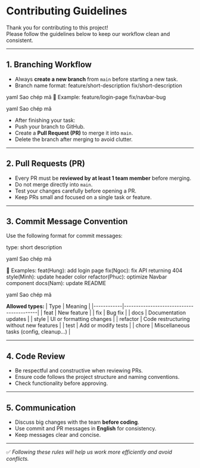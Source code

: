 # Contributing Guidelines

Thank you for contributing to this project!  
Please follow the guidelines below to keep our workflow clean and consistent.

---

## 1. Branching Workflow
- Always **create a new branch** from `main` before starting a new task.
- Branch name format:
feature/short-description
fix/short-description

yaml
Sao chép mã
📌 Example:
feature/login-page
fix/navbar-bug

yaml
Sao chép mã

- After finishing your task:
- Push your branch to GitHub.
- Create a **Pull Request (PR)** to merge it into `main`.
- Delete the branch after merging to avoid clutter.

---

## 2. Pull Requests (PR)
- Every PR must be **reviewed by at least 1 team member** before merging.
- Do not merge directly into `main`.
- Test your changes carefully before opening a PR.
- Keep PRs small and focused on a single task or feature.

---

## 3. Commit Message Convention
Use the following format for commit messages:

type: short description

yaml
Sao chép mã

📌 Examples:
feat(Hung): add login page
fix(Ngoc): fix API returning 404
style(Minh): update header color
refactor(Phuc): optimize Navbar component
docs(Nam): update README

yaml
Sao chép mã

**Allowed types:**
| Type       | Meaning                                |
|------------|------------------------------------------|
| feat       | New feature                             |
| fix        | Bug fix                                 |
| docs       | Documentation updates                   |
| style      | UI or formatting changes                |
| refactor   | Code restructuring without new features |
| test       | Add or modify tests                     |
| chore      | Miscellaneous tasks (config, cleanup…)  |

---

## 4. Code Review
- Be respectful and constructive when reviewing PRs.
- Ensure code follows the project structure and naming conventions.
- Check functionality before approving.

---

## 5. Communication
- Discuss big changes with the team **before coding**.
- Use commit and PR messages in **English** for consistency.
- Keep messages clear and concise.

---

✅ *Following these rules will help us work more efficiently and avoid conflicts.*
